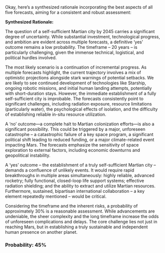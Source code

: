 Okay, here’s a synthesized rationale incorporating the best aspects of all five forecasts, aiming for a consistent and robust assessment:

**Synthesized Rationale:**

The question of a self-sufficient Martian city by 2045 carries a significant degree of uncertainty. While substantial investment, technological progress, and ambition are evident across multiple forecasts, a definitive ‘yes’ outcome remains a low probability.  The timeframe – 20 years – is particularly challenging, given the immense technical, logistical, and political hurdles involved.

The most likely scenario is a continuation of incremental progress.  As multiple forecasts highlight, the current trajectory involves a mix of optimistic projections alongside stark warnings of potential setbacks. We are likely to see continued development of technologies like Starship, ongoing robotic missions, and initial human landing attempts, potentially with short-duration stays.  However, the immediate establishment of a fully self-sufficient city is improbable.  The forecasts consistently point to significant challenges, including radiation exposure, resource limitations (particularly water), the psychological effects of isolation, and the difficulty of establishing reliable in-situ resource utilization.

A ‘no’ outcome—a complete halt to Martian colonization efforts—is also a significant possibility. This could be triggered by a major, unforeseen catastrophe – a catastrophic failure of a key space program, a significant political shift leading to reduced funding, or a major climate-related event impacting Mars.  The forecasts emphasize the sensitivity of space exploration to external factors, including economic downturns and geopolitical instability.

A ‘yes’ outcome – the establishment of a truly self-sufficient Martian city – demands a confluence of unlikely events. It would require rapid breakthroughs in multiple areas simultaneously: highly reliable, advanced rocketry; fully functional, closed-loop life support systems; effective radiation shielding; and the ability to extract and utilize Martian resources.  Furthermore, sustained, bipartisan international collaboration – a key element repeatedly mentioned – would be critical.

Considering the timeframe and the inherent risks, a probability of approximately 30% is a reasonable assessment. While advancements are undeniable, the sheer complexity and the long timeframe increase the odds of unforeseen complications and delays. The core challenge lies not just in reaching Mars, but in establishing a truly sustainable and independent human presence on another planet.

### Probability: 45%